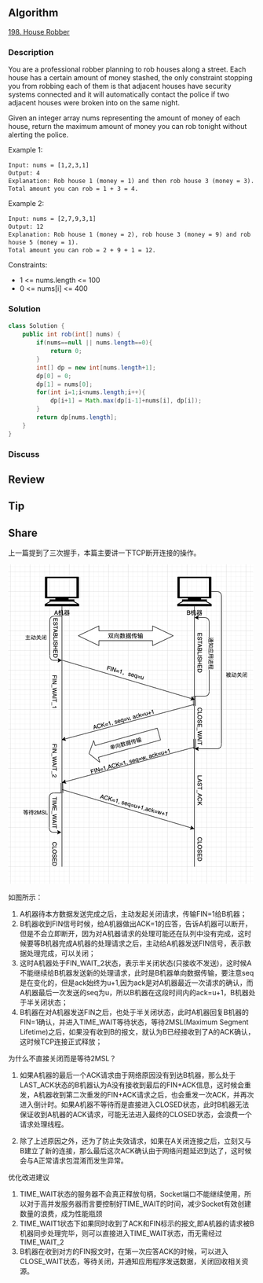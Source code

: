 ## Algorithm

[198. House Robber](https://leetcode.com/problems/house-robber/)

### Description

You are a professional robber planning to rob houses along a street. Each house has a certain amount of money stashed, the only constraint stopping you from robbing each of them is that adjacent houses have security systems connected and it will automatically contact the police if two adjacent houses were broken into on the same night.

Given an integer array nums representing the amount of money of each house, return the maximum amount of money you can rob tonight without alerting the police.

Example 1:

```
Input: nums = [1,2,3,1]
Output: 4
Explanation: Rob house 1 (money = 1) and then rob house 3 (money = 3).
Total amount you can rob = 1 + 3 = 4.
```

Example 2:

```
Input: nums = [2,7,9,3,1]
Output: 12
Explanation: Rob house 1 (money = 2), rob house 3 (money = 9) and rob house 5 (money = 1).
Total amount you can rob = 2 + 9 + 1 = 12.
```

Constraints:

- 1 <= nums.length <= 100
- 0 <= nums[i] <= 400

### Solution

```java
class Solution {
    public int rob(int[] nums) {
        if(nums==null || nums.length==0){
            return 0;
        }
        int[] dp = new int[nums.length+1];
        dp[0] = 0;
        dp[1] = nums[0];
        for(int i=1;i<nums.length;i++){
            dp[i+1] = Math.max(dp[i-1]+nums[i], dp[i]);
        }
        return dp[nums.length];
    }
}
```

### Discuss

## Review


## Tip


## Share


上一篇提到了三次握手，本篇主要讲一下TCP断开连接的操作。

![](assets/20210516-7b9595fe.png)

如图所示：

1. A机器待本方数据发送完成之后，主动发起关闭请求，传输FIN=1给B机器；
2. B机器收到FIN信号时候，给A机器做出ACK=1的应答，告诉A机器可以断开，但是不会立即断开，因为对A机器请求的处理可能还在队列中没有完成，这时候要等B机器完成A机器的处理请求之后，主动给A机器发送FIN信号，表示数据处理完成，可以关闭；
3. 这时A机器处于FIN_WAIT_2状态，表示半关闭状态(只接收不发送)，这时候A不能继续给B机器发送新的处理请求，此时是B机器单向数据传输，要注意seq是在变化的，但是ack始终为u+1,因为ack是对A机器最近一次请求的确认，而A机器最后一次发送的seq为u，所以B机器在这段时间内的ack=u+1，B机器处于半关闭状态；
4. B机器在对A机器发送FIN之后，也处于半关闭状态，此时A机器回复B机器的FIN=1确认，并进入TIME_WAIT等待状态，等待2MSL(Maximum Segment Lifetime)之后，如果没有收到B的报文，就认为B已经接收到了A的ACK确认，这时候TCP连接正式释放；


为什么不直接关闭而是等待2MSL？

1. 如果A机器的最后一个ACK请求由于网络原因没有到达B机器，那么处于LAST_ACK状态的B机器认为A没有接收到最后的FIN+ACK信息，这时候会重发，A机器收到第二次重发的FIN+ACK请求之后，也会重发一次ACK，并再次进入倒计时。如果A机器不等待而是直接进入CLOSED状态，此时B机器无法保证收到A机器的ACK请求，可能无法进入最终的CLOSED状态，会浪费一个请求处理线程。

2. 除了上述原因之外，还为了防止失效请求，如果在A关闭连接之后，立刻又与B建立了新的连接，那么最后这次ACK确认由于网络问题延迟到达了，这时候会与A正常请求包混淆而发生异常。

优化改进建议

1. TIME_WAIT状态的服务器不会真正释放句柄，Socket端口不能继续使用，所以对于高并发服务器而言要控制好TIME_WAIT的时间，减少Socket有效创建数量的浪费，成为性能瓶颈
2. TIME_WAIT1状态下如果同时收到了ACK和FIN标示的报文,即A机器的请求被B机器同步处理完毕，则可以直接进入TIME_WAIT状态，而无需经过TIME_WAIT_2
3. B机器在收到对方的FIN报文时，在第一次应答ACK的时候，可以进入CLOSE_WAIT状态，等待关闭，并通知应用程序发送数据，关闭回收相关资源。

